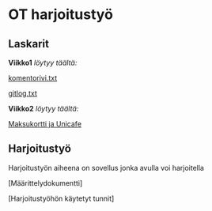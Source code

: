 # OT harjoitustyö #
## Laskarit ##
**Viikko1**  *löytyy täältä:* 

  [komentorivi.txt](https://github.com/sanikemppainen/ot-harjoitustyo/blob/main/laskarit/viikko1/komentorivi.txt)

  [gitlog.txt](https://github.com/sanikemppainen/ot-harjoitustyo/blob/main/laskarit/viikko1/gitlog.txt)

**Viikko2**  *löytyy täältä:* 

  [Maksukortti ja Unicafe](https://github.com/sanikemppainen/ot-harjoitustyo/tree/main/laskarit/viikko2)

## Harjoitustyö ##
Harjoitustyön aiheena on sovellus jonka avulla voi harjoitella 

  [Määrittelydokumentti]

  [Harjoitustyöhön käytetyt tunnit]
